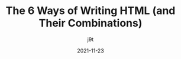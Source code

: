 ---
author: j9t
date: 2021-11-23
permalink: false
tags:
  - html
target_url: https://meiert.com/en/blog/the-ways-of-writing-html/
title: The 6 Ways of Writing HTML (and Their Combinations)
---